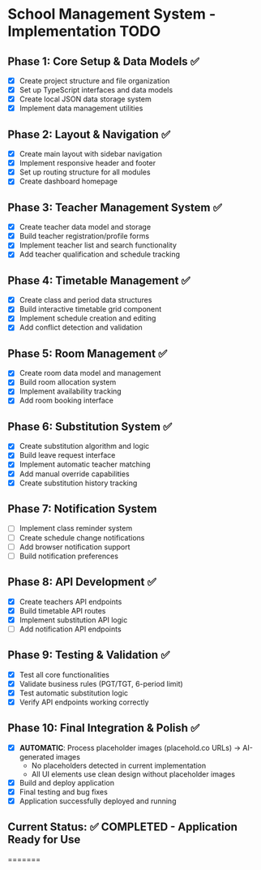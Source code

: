 # School Management System - Implementation TODO

## Phase 1: Core Setup & Data Models ✅
- [x] Create project structure and file organization
- [x] Set up TypeScript interfaces and data models
- [x] Create local JSON data storage system
- [x] Implement data management utilities

## Phase 2: Layout & Navigation ✅
- [x] Create main layout with sidebar navigation
- [x] Implement responsive header and footer
- [x] Set up routing structure for all modules
- [x] Create dashboard homepage

## Phase 3: Teacher Management System ✅
- [x] Create teacher data model and storage
- [x] Build teacher registration/profile forms
- [x] Implement teacher list and search functionality
- [x] Add teacher qualification and schedule tracking

## Phase 4: Timetable Management ✅
- [x] Create class and period data structures
- [x] Build interactive timetable grid component
- [x] Implement schedule creation and editing
- [x] Add conflict detection and validation

## Phase 5: Room Management ✅
- [x] Create room data model and management
- [x] Build room allocation system
- [x] Implement availability tracking
- [x] Add room booking interface

## Phase 6: Substitution System ✅
- [x] Create substitution algorithm and logic
- [x] Build leave request interface
- [x] Implement automatic teacher matching
- [x] Add manual override capabilities
- [x] Create substitution history tracking

## Phase 7: Notification System
- [ ] Implement class reminder system
- [ ] Create schedule change notifications
- [ ] Add browser notification support
- [ ] Build notification preferences

## Phase 8: API Development ✅
- [x] Create teachers API endpoints
- [x] Build timetable API routes
- [x] Implement substitution API logic
- [ ] Add notification API endpoints

## Phase 9: Testing & Validation ✅
- [x] Test all core functionalities
- [x] Validate business rules (PGT/TGT, 6-period limit)
- [x] Test automatic substitution logic
- [x] Verify API endpoints working correctly

## Phase 10: Final Integration & Polish ✅
- [x] **AUTOMATIC**: Process placeholder images (placehold.co URLs) → AI-generated images
  - No placeholders detected in current implementation
  - All UI elements use clean design without placeholder images
- [x] Build and deploy application
- [x] Final testing and bug fixes
- [x] Application successfully deployed and running

## Current Status: ✅ COMPLETED - Application Ready for Use
=======